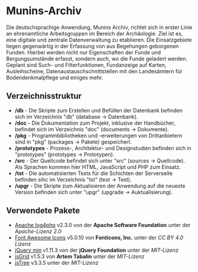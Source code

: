 # Munins-Archiv

Die deutschsprachige Anwendung, Munins Archiv, richtet sich in erster Linie an ehrenamtliche Arbeitsgruppen im Bereich der Archäologie. Ziel ist es, eine digitale und zentrale Datenverwaltung zu etablieren. Die Einsatzgebiete liegen gegenwärtig in der Erfassung von aus Begehungen geborgenen Funden. Hierbei werden nicht nur Eigenschaften der Funde und Bergungsumstände erfasst, sondern auch, wo die Funde geladert werden. Geplant sind Such- und Filterfunktionen, Fundanzeige auf Karten, Ausleihscheine, Datenaustauschschnittstellen mit den Landesämtern für Bodendenkmalpflege und einiges mehr.

## Verzeichnisstruktur
  
* **/db** - Die Skripte zum Erstellen und Befüllen der Datenbank befinden sich im Verzeichnis "db" (database -> Datenbank).  
* **/doc** - Die Dokumentation zum Projekt, inklusive der Handbücher, befindet sich im Verzeichnis "doc" (documents -> Dokumente).
* **/pkg** - Programmbibliotheken und -erweiterungen von Drittanbietern sind in "pkg" (packages -> Pakete) gespeichert.
* **/prototypes** - Prozess-, Architektur- und Designstudien befinden sich in "prototypes" (prototypes -> Prototypen).
* **/src** - Der Quellcode befindet sich unter "src" (sources -> Quellcode). Als Sprachen kommen hier HTML, JavaScript und PHP zum Einsatz.
* **/tst** - Die automatisierten Tests für die Schichten der Serverseite befinden sihc im Verzeichnis "tst" (test -> Test).
* **/upgr** - Die Skripte zum Aktualisieren der Anwendung auf die neueste Version befinden sich unter "upgr" (upgrade -> Auktualisierung).

## Verwendete Pakete

* [Apache log4php](https://logging.apache.org/log4php/download.html) v2.3.0 von der **Apache Software Foundation** unter der *Apache-Lizenz 2.0*
* [Font Awesome Icons](https://fontawesome.com/) v5.0.10 von **Fonticons, Inc.** unter der *CC BY 4.0 Lizenz*
* [jQuery min](https://jquery.com/) v1.11.3 von der **jQuery Foundation** unter der *MIT-Lizenz*
* [jsGrid](http://js-grid.com/) v1.5.3 von **Artem Tabalin** unter der *MIT-Lizenz*
* [jsTree](https://www.jstree.com/) v3.3.5 unter der *MIT-Lizenz*
